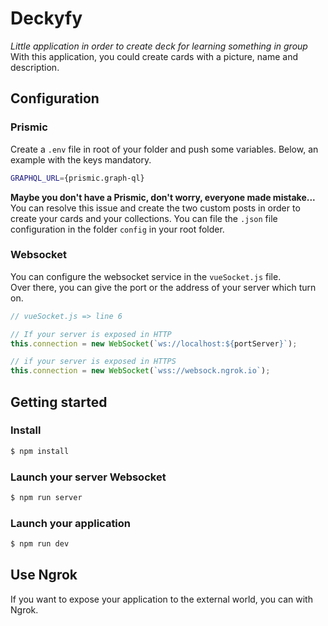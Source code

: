 # Deckyfy
_Little application in order to create deck for learning something in group_  
With this application, you could create cards with a picture, name and description.

## Configuration
### Prismic
Create a `.env` file in root of your folder and push some variables. Below, an example with the keys mandatory.
```bash
GRAPHQL_URL={prismic.graph-ql}
``` 
**Maybe you don't have a Prismic, don't worry, everyone made mistake...**  
You can resolve this issue and create the two custom posts in order to create your cards and your collections. You can file the `.json` file configuration in the folder `config` in your root folder. 

### Websocket
You can configure the websocket service in the `vueSocket.js` file.  
Over there, you can give the port or the address of your server which turn on.

```javascript
// vueSocket.js => line 6

// If your server is exposed in HTTP
this.connection = new WebSocket(`ws://localhost:${portServer}`);

// if your server is exposed in HTTPS
this.connection = new WebSocket(`wss://websock.ngrok.io`);
```

## Getting started
### Install
```bash
$ npm install
```

### Launch your server Websocket
```bash
$ npm run server
```

### Launch your application
```bash
$ npm run dev
```

## Use Ngrok 
If you want to expose your application to the external world, you can with Ngrok.